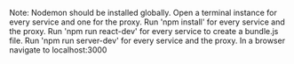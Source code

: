 Note: Nodemon should be installed globally.
Open a terminal instance for every service and one for the proxy.
Run 'npm install' for every service and the proxy.
Run 'npm run react-dev' for every service to create a bundle.js file.
Run 'npm run server-dev' for every service and the proxy.
In a browser navigate to localhost:3000